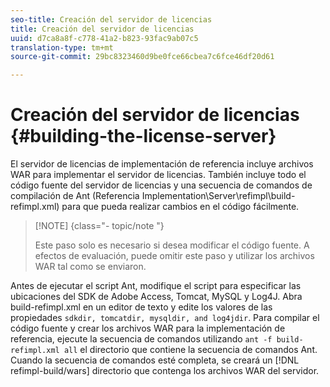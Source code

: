 ```yaml
---
seo-title: Creación del servidor de licencias
title: Creación del servidor de licencias
uuid: d7ca8a8f-c778-41a2-b823-93fac9ab07c5
translation-type: tm+mt
source-git-commit: 29bc8323460d9be0fce66cbea7c6fce46df20d61

---
```



# Creación del servidor de licencias {#building-the-license-server}

El servidor de licencias de implementación de referencia incluye archivos WAR para implementar el servidor de licencias. También incluye todo el código fuente del servidor de licencias y una secuencia de comandos de compilación de Ant (Referencia Implementation\Server\refimpl\build-refimpl.xml) para que pueda realizar cambios en el código fácilmente.

>[!NOTE] {class=&quot;- topic/note &quot;}
>
>Este paso solo es necesario si desea modificar el código fuente. A efectos de evaluación, puede omitir este paso y utilizar los archivos WAR tal como se enviaron.

Antes de ejecutar el script Ant, modifique el script para especificar las ubicaciones del SDK de Adobe Access, Tomcat, MySQL y Log4J. Abra build-refimpl.xml en un editor de texto y edite los valores de las propiedades `sdkdir, tomcatdir, mysqldir, and log4jdir`. Para compilar el código fuente y crear los archivos WAR para la implementación de referencia, ejecute la secuencia de comandos utilizando `ant -f build-refimpl.xml all` el directorio que contiene la secuencia de comandos Ant. Cuando la secuencia de comandos esté completa, se creará un [!DNL refimpl-build/wars] directorio que contenga los archivos WAR del servidor.
